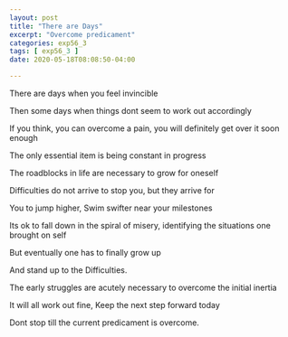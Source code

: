 ```yaml
---
layout: post
title: "There are Days"
excerpt: "Overcome predicament"
categories: exp56_3
tags: [ exp56_3 ]
date: 2020-05-18T08:08:50-04:00

---
```


There are days when you feel invincible

Then some days when things dont seem to work out accordingly

If you think, you can overcome a pain,  you will definitely get over it soon enough

The only essential item is being constant in progress

The roadblocks in life are necessary to grow for oneself

Difficulties do not arrive to stop you, but they arrive for

You to jump higher, Swim swifter near your milestones

Its ok to fall down in the spiral of misery, identifying the situations one brought on self

But eventually one has to finally grow up

And stand up to the Difficulties.

The early struggles are acutely necessary to overcome the initial inertia

It will all work out fine, Keep the next step forward today

Dont stop till the current predicament is overcome.
